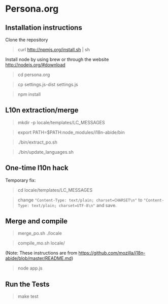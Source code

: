 # Persona.org

## Installation instructions

Clone the repository

> curl http://npmjs.org/install.sh | sh

Install node by using brew or through the website http://nodejs.org/#download

> cd persona.org

> cp settings.js-dist settings.js

> npm install

## L10n extraction/merge

> mkdir -p locale/templates/LC_MESSAGES

> export PATH=$PATH:node_modules/i18n-abide/bin

> ./bin/extract_po.sh

> ./bin/update_languages.sh

## One-time l10n hack

Temporary fix:

> cd locale/templates/LC_MESSAGES

> change `"Content-Type: text/plain; charset=CHARSET\n"` to `"Content-Type: text/plain; charset=UTF-8\n"` and save.

## Merge and compile

> merge_po.sh ./locale

> compile_mo.sh locale/

(Note: These instructions are from https://github.com/mozilla/i18n-abide/blob/master/README.md)

> node app.js

## Run the Tests

> make test